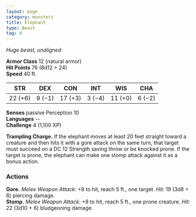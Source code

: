 ```yaml
---
layout: page
category: monsters
title: Elephant
type: Beast
tag: 4
---
```

_Huge beast, unaligned_

**Armor Class** 12 (natural armor)    
**Hit Points** 76 (8d12 + 24)    
**Speed** 40 ft. 

| STR     | DEX     | CON     | INT     | WIS     | CHA     |
|---------|---------|---------|---------|---------|---------|
| 22 (+6) | 9 (−1)  | 17 (+3) | 3 (−4)  | 11 (+0) | 6 (−2)  |  

**Senses** passive Perception 10    
**Languages** --    
**Challenge** 4 (1,100 XP) 

**Trampling Charge.** If the elephant moves at least 20 feet straight toward a creature and then hits it with a gore attack on the same turn, that target must succeed on a DC 12 Strength saving throw or be knocked prone. If the target is prone, the elephant can make one stomp attack against it as a bonus action. 

### Actions 
**Gore.** _Melee Weapon Attack:_ +8 to hit, reach 5 ft., one target. _Hit:_ 19 (3d8 + 6) piercing damage.    
**Stomp.** _Melee Weapon Attack:_ +8 to hit, reach 5 ft., one prone creature. _Hit:_ 22 (3d10 + 6) bludgeoning damage.